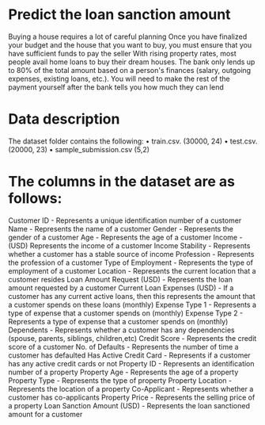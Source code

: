 # Predict the loan sanction amount
 
Buying a house requires a lot of careful planning Once you have finalized your budget and the house that you want to buy, you must ensure that you have sufficient funds to pay the seller
With rising property rates, most people avail home loans to buy their dream houses. The bank only lends up to 80% of the total amount based on a person's finances (salary, outgoing expenses, existing loans, etc.). You will need to make the rest of the payment yourself after the bank tells you how much they can lend

# Data description
The dataset folder contains the following:
•	train.csv. (30000, 24)
•	test.csv. (20000, 23)
•	sample_submission.csv (5,2)

# The columns in the dataset are as follows:

Customer ID	 - Represents a unique identification number of a customer
Name	 - Represents the name of a customer
Gender - Represents the gender of a customer
Age	- Represents the age of a customer
Income - (USD)	Represents the income of a customer
Income Stability	- Represents whether a customer has a stable source of income
Profession	- Represents the profession of a customer
Type of Employment -	Represents the type of employment of a customer
Location -	Represents the current location that a customer resides
Loan Amount Request (USD)	- Represents the loan amount requested by a customer 
Current Loan Expenses (USD)	- If a customer has any current active loans, then this represents the amount that a customer spends on these loans (monthly)
Expense Type 1	- Represents a type of expense that a customer spends on (monthly)
Expense Type 2	- Represents a type of expense that a customer spends on (monthly)
Dependents - Represents whether a customer has any dependencies (spouse, parents, siblings, children,etc)
Credit Score -	Represents the credit score of a customer
No. of Defaults -	Represents the number of time a customer has defaulted
Has Active Credit Card	- Represents if a customer has any active credit cards or not
Property ID	- Represents an identification number of a property
Property Age	- Represents the age of a property
Property Type	- Represents the type of property
Property Location	- Represents the location of a property
Co-Applicant	- Represents whether a customer has co-applicants
Property Price	- Represents the selling price of a property
Loan Sanction Amount (USD) -	Represents the loan sanctioned amount for a customer
